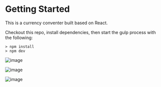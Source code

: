 # Getting Started
This is a currency conventer built based on React.

Checkout this repo, install dependencies, then start the gulp process with the following:
```
> npm install
> npm dev
```

![image](https://github.com/johnnyhsu1106/react-word-guess/assets/18588513/bd01fba1-42e3-4607-91ff-4c93ce8a9426)

![image](https://github.com/johnnyhsu1106/react-word-guess/assets/18588513/f5872806-9934-4e46-9ed8-a4334c559135)

![image](https://github.com/johnnyhsu1106/react-word-guess/assets/18588513/e48afb98-9381-4b74-84d1-171a74f12102)

